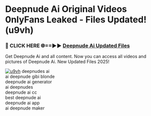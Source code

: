 # Deepnude Ai Original Videos 0nlyFans Leaked - Files Updated! (u9vh)

<h3>🔴 CLICK HERE 🌐==►► <a href="https://tinyurl.com/yrmya6cz" rel="nofollow">Deepnude Ai Updated Files</a></h3>

Get Deepnude Ai and all content. Now you can access all videos and pictures of Deepnude Ai. New Updated Files 2025!

[![u9vh](https://i.imgur.com/FMdXYCs.gif)](https://tinyurl.com/yrmya6cz)
deepnudes ai<br>
ai deepnude gibi blonde<br>
deepnude ai generator<br>
ai deepnudes<br>
deepnude ai cc<br>
best deepnude ai<br>
deepnude ai app<br>
ai deepnude maker